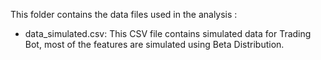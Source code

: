 This folder contains the data files used in the analysis :

-  data_simulated.csv: This CSV file contains simulated data for Trading Bot, most of the features are simulated using Beta Distribution.
